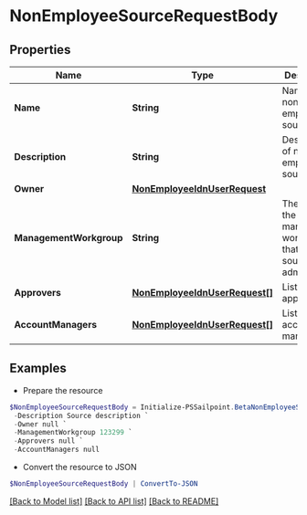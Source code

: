 # NonEmployeeSourceRequestBody
## Properties

Name | Type | Description | Notes
------------ | ------------- | ------------- | -------------
**Name** | **String** | Name of non-employee source. | 
**Description** | **String** | Description of non-employee source. | 
**Owner** | [**NonEmployeeIdnUserRequest**](NonEmployeeIdnUserRequest.md) |  | 
**ManagementWorkgroup** | **String** | The ID for the management workgroup that contains source sub-admins | [optional] 
**Approvers** | [**NonEmployeeIdnUserRequest[]**](NonEmployeeIdnUserRequest.md) | List of approvers. | [optional] 
**AccountManagers** | [**NonEmployeeIdnUserRequest[]**](NonEmployeeIdnUserRequest.md) | List of account managers. | [optional] 

## Examples

- Prepare the resource
```powershell
$NonEmployeeSourceRequestBody = Initialize-PSSailpoint.BetaNonEmployeeSourceRequestBody  -Name Retail `
 -Description Source description `
 -Owner null `
 -ManagementWorkgroup 123299 `
 -Approvers null `
 -AccountManagers null
```

- Convert the resource to JSON
```powershell
$NonEmployeeSourceRequestBody | ConvertTo-JSON
```

[[Back to Model list]](../README.md#documentation-for-models) [[Back to API list]](../README.md#documentation-for-api-endpoints) [[Back to README]](../README.md)

